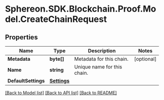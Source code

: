 # Sphereon.SDK.Blockchain.Proof.Model.CreateChainRequest
## Properties

Name | Type | Description | Notes
------------ | ------------- | ------------- | -------------
**Metadata** | **byte[]** | Metadata for this chain. | [optional] 
**Name** | **string** | Unique name for this chain. | 
**DefaultSettings** | [**Settings**](Settings.md) |  | 

[[Back to Model list]](../README.md#documentation-for-models) [[Back to API list]](../README.md#documentation-for-api-endpoints) [[Back to README]](../README.md)

